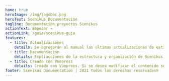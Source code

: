 ```yaml
---
home: true
heroImage: /img/logoDoc.png
heroText: Scenikus Documentación
tagline: Documentación proyectos Scenikus
actionText: Empezar →
actionLink: /guia/scenikus-guia
features:
  - title: Actualizaciones
    details: Se agregarán al manual las últimas actualizaciones de estilos o componentes.
  - title: Documentación
    details: Expliacciones de la estructura y organización de Scenikus para tener el control de la aplicación.
  - title: Creado con Vuepress
    details: Creado con Vuepress. Si se desea modificar el contenido se tendrá que clonar el repositorio y subir los camnbios.
footer: Scenikus Documentation | 2021 Todos los derechos reservados®
---
```

